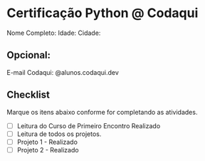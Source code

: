 # Certificação Python @ Codaqui

Nome Completo: <preencha-seu-nome>
Idade: <preencha-sua-idade>
Cidade: <preencha-sua-cidade>

## Opcional:

E-mail Codaqui: <preencha-com-seu-email-codaqui>@alunos.codaqui.dev

## Checklist

Marque os itens abaixo conforme for completando as atividades.

- [ ] Leitura do Curso de Primeiro Encontro Realizado
- [ ] Leitura de todos os projetos.
- [ ] Projeto 1 - Realizado
- [ ] Projeto 2 - Realizado

